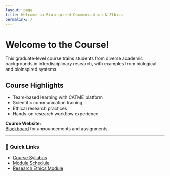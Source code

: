 ```yaml
---
layout: page
title: Welcome to Bioinspired Communication & Ethics
permalink: /
---
```


# Welcome to the Course!

This graduate-level course trains students from diverse academic backgrounds in interdisciplinary research, with examples from biological and bioinspired systems.

## Course Highlights

- Team-based learning with CATME platform  
- Scientific communication training  
- Ethical research practices  
- Hands-on research workflow experience  

**Course Website:**  
[Blackboard](https://blackboard.syr.edu) for announcements and assignments

---

### 🔗 Quick Links

- [Course Syllabus](/Bioinspired-Communication-Ethics/syllabus)
- [Module Schedule](/Bioinspired-Communication-Ethics/schedule)
- [Research Ethics Module](/Bioinspired-Communication-Ethics/modules/ethics)
